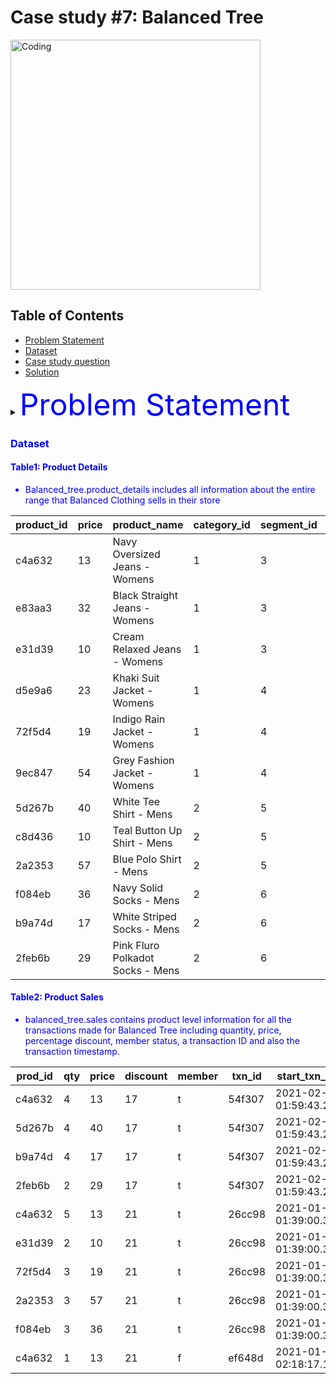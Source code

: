 
# Case study #7: Balanced Tree
<img align="center" alt="Coding" width="400" src="https://github.com/Megzu07/8-Week-SQL-Challenge/assets/109617407/b276ba00-b950-456c-831c-582b5479f5af">

## Table of Contents

- [Problem Statement](#introduction)
- [Dataset](#introduction)
- [Case study question](#introduction)
- [Solution](#introduction)

<details>
<summary><font color="blue"><font size ="10">Problem Statement</font></summary>
<p style="font-size: 8px;">   
  
 Balanced Tree Clothing Company prides itself on providing an optimized range of clothing and lifestyle wear for the modern adventurer!
Danny, the CEO of this trendy fashion company has asked you to assist the team’s merchandising teams analyse their sales performance and generate a basic financial report to share with the wider business. 
</p>
</details>

### Dataset
#### Table1: Product Details

- Balanced_tree.product_details includes all information about the entire range that Balanced Clothing sells in their store

| product_id | price | product_name                   | category_id | segment_id | style_id | category_name | segment_name | style_name        |
|------------|-------|--------------------------------|-------------|------------|----------|---------------|--------------|------------------|
| c4a632     | 13    | Navy Oversized Jeans - Womens  | 1           | 3          | 7        | Womens        | Jeans        | Navy Oversized    |
| e83aa3     | 32    | Black Straight Jeans - Womens | 1           | 3          | 8        | Womens        | Jeans        | Black Straight    |
| e31d39     | 10    | Cream Relaxed Jeans - Womens  | 1           | 3          | 9        | Womens        | Jeans        | Cream Relaxed    |
| d5e9a6     | 23    | Khaki Suit Jacket - Womens    | 1           | 4          | 10       | Womens        | Jacket       | Khaki Suit       |
| 72f5d4     | 19    | Indigo Rain Jacket - Womens   | 1           | 4          | 11       | Womens        | Jacket       | Indigo Rain      |
| 9ec847     | 54    | Grey Fashion Jacket - Womens  | 1           | 4          | 12       | Womens        | Jacket       | Grey Fashion      |
| 5d267b     | 40    | White Tee Shirt - Mens        | 2           | 5          | 13       | Mens          | Shirt        | White Tee         |
| c8d436     | 10    | Teal Button Up Shirt - Mens   | 2           | 5          | 14       | Mens          | Shirt        | Teal Button Up    |
| 2a2353     | 57    | Blue Polo Shirt - Mens        | 2           | 5          | 15       | Mens          | Shirt        | Blue Polo         |
| f084eb     | 36    | Navy Solid Socks - Mens       | 2           | 6          | 16       | Mens          | Socks        | Navy Solid        |
| b9a74d     | 17    | White Striped Socks - Mens    | 2           | 6          | 17       | Mens          | Socks        | White Striped     |
| 2feb6b     | 29    | Pink Fluro Polkadot Socks - Mens | 2        | 6          | 18       | Mens          | Socks        | Pink Fluro Polkadot |

#### Table2: Product Sales 

- balanced_tree.sales contains product level information for all the transactions made for Balanced Tree including quantity, price, percentage discount, member status, a transaction ID and also the transaction timestamp.

| prod_id | qty | price | discount | member | txn_id | start_txn_time        |
|---------|-----|-------|----------|--------|-------|-----------------------|
| c4a632  | 4   | 13    | 17       | t      | 54f307 | 2021-02-13 01:59:43.296 |
| 5d267b  | 4   | 40    | 17       | t      | 54f307 | 2021-02-13 01:59:43.296 |
| b9a74d  | 4   | 17    | 17       | t      | 54f307 | 2021-02-13 01:59:43.296 |
| 2feb6b  | 2   | 29    | 17       | t      | 54f307 | 2021-02-13 01:59:43.296 |
| c4a632  | 5   | 13    | 21       | t      | 26cc98 | 2021-01-19 01:39:00.3456 |
| e31d39  | 2   | 10    | 21       | t      | 26cc98 | 2021-01-19 01:39:00.3456 |
| 72f5d4  | 3   | 19    | 21       | t      | 26cc98 | 2021-01-19 01:39:00.3456 |
| 2a2353  | 3   | 57    | 21       | t      | 26cc98 | 2021-01-19 01:39:00.3456 |
| f084eb  | 3   | 36    | 21       | t      | 26cc98 | 2021-01-19 01:39:00.3456 |
| c4a632  | 1   | 13    | 21       | f      | ef648d | 2021-01-27 02:18:17.1648 |
  
